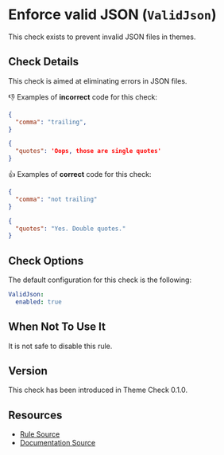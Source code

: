 # Enforce valid JSON (`ValidJson`)

This check exists to prevent invalid JSON files in themes.

## Check Details

This check is aimed at eliminating errors in JSON files.

:-1: Examples of **incorrect** code for this check:

```json
{
  "comma": "trailing",
}
```

```json
{
  "quotes": 'Oops, those are single quotes'
}
```

:+1: Examples of **correct** code for this check:

```json
{
  "comma": "not trailing"
}
```

```json
{
  "quotes": "Yes. Double quotes."
}
```

## Check Options

The default configuration for this check is the following:

```yaml
ValidJson:
  enabled: true
```

## When Not To Use It

It is not safe to disable this rule.

## Version

This check has been introduced in Theme Check 0.1.0.

## Resources

- [Rule Source][codesource]
- [Documentation Source][docsource]

[codesource]: /lib/platformos_check/checks/valid_json.rb
[docsource]: /docs/checks/valid_json.md
